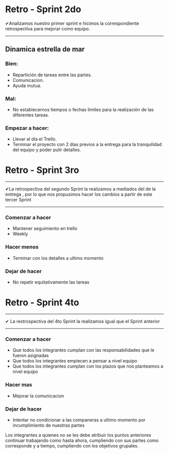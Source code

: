 #  Retro - Sprint  2do

✔Analizamos nuestro primer sprint e hicimos la correspondiente retrospectiva para mejorar como equipo. 
___

##  Dinamica estrella de mar

### Bien:
- Repartición de tareas entre las partes.
- Comunicacion.
- Ayuda mutua.

### Mal:
- No establecernos tiempos o fechas límites para la realización de las diferentes tareas.


### Empezar a hacer:
- Llevar al día el Trello.
- Terminar el proyecto con 2 días previos a la entrega para la tranquilidad del equipo y poder pulir detalles. 

#  Retro - Sprint  3ro
___

✔La retrospectiva del segundo Sprint la realizamos a mediados del de la entrega , por lo que nos propusimos hacer los cambios a partir de este tercer Sprint 
___
### Comenzar a hacer
- Mantener seguimiento en trello 
-  Weekly

### Hacer menos 
- Terminar con los detalles a ultimo momento 

### Dejar de hacer 
- No repetir equitativamente las tareas 

# Retro - Sprint 4to
___

✔ La restrospectiva del 4to Sprint  la realizamos igual que el Sprint anterior
___
### Comenzar a hacer
- Que todos los integrantes cumplan con las responsabilidades que le fueron  asignadas 
- Que todos los integrantes empiecen a pensar a nivel equipo 
- Que todos los integrantes cumplan con los plazos que nos planteamos a nivel equipo 

### Hacer mas 
- Mejorar la comunicacion

### Dejar de hacer
- Intentar no condicionar a las companeras  a ultimo momento por incumplimiento de nuestras partes

Los integrantes a quienes no se les debe atribuir los puntos anteriores continuar trabajando como hasta ahora, cumpliendo con sus partes como corresponde y a tiempo, cumpliendo con los objetivos grupales.



